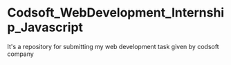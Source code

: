 # Codsoft_WebDevelopment_Internship_Javascript
It's a repository for submitting my web development task given by codsoft company
